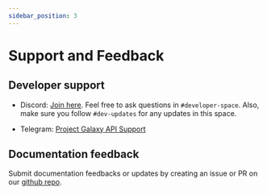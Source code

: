 ```yaml
---
sidebar_position: 3
---
```


# Support and Feedback

## Developer support

- Discord: [Join here](https://discord.io/ProjectGalaxyHQ). Feel free to ask questions in `#developer-space`. Also, make sure you follow `#dev-updates` for any updates in this space.

- Telegram: [Project Galaxy API Support](https://t.me/+4hYvDKKEGztlNzQx)

## Documentation feedback

Submit documentation feedbacks or updates by creating an issue or PR on our [github repo](https://github.com/ProjectGalaxyHQ/galaxy-dev-docs).
